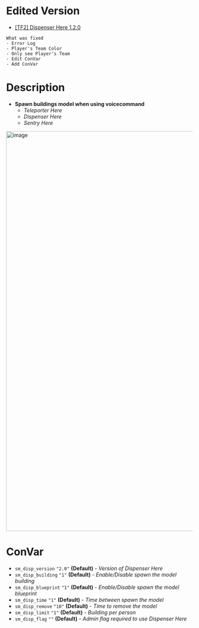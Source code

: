 # Edited Version
- [[TF2] Dispenser Here 1.2.0](https://forums.alliedmods.net/showthread.php?p=2024796)
```
What was fixed
- Error Log
- Player's Team Color
- Only see Player's Team
- Edit ConVar
- Add ConVar
```
# Description
- **Spawn buildings model when using voicecommand**
  - *Teleporter Here*
  - *Dispenser Here*
  - *Sentry Here*
<img width="1920" height="1080" alt="image" src="https://github.com/user-attachments/assets/0a82a703-7784-426d-8b30-7a5a5937d332" />

# ConVar
- `sm_disp_version` `"2.0"` **(Default)** - _Version of Dispenser Here_
- `sm_disp_building` `"1"` **(Default)** - _Enable/Disable spawn the model building_
- `sm_disp_blueprint` `"1"` **(Default)** - _Enable/Disable spawn the model blueprint_
- `sm_disp_time` `"1"` **(Default)** - _Time between spawn the model_
- `sm_disp_remove` `"10"` **(Default)** - _Time to remove the model_
- `sm_disp_limit` `"1"` **(Default)** - _Building per person_
- `sm_disp_flag` `""` **(Default)** - _Admin flag required to use Dispenser Here_
